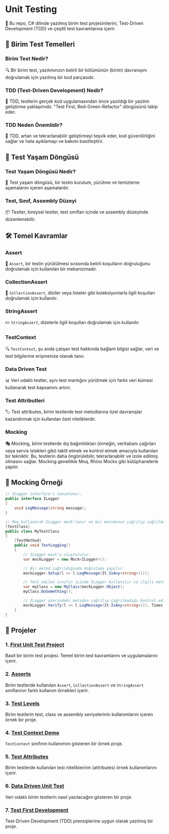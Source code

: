 # Unit Testing
🚀 Bu repo, C# dilinde yazılmış birim test projesinilerini, Test-Driven Development (TDD) ve çeşitli test kavramlarına içerir.
## 🧪 Birim Test Temelleri

### Birim Test Nedir?
🔍 Bir birim test, yazılımınızın belirli bir bölümünün (birim) davranışını doğrulamak için yazılmış bir kod parçasıdır.

### TDD (Test-Driven Development) Nedir?
🚦 TDD, testlerin gerçek kod uygulamasından önce yazıldığı bir yazılım geliştirme yaklaşımıdır. "Test First, Red-Green-Refactor" döngüsünü takip eder.

### TDD Neden Önemlidir?
🌱 TDD, artan ve tekrarlanabilir geliştirmeyi teşvik eder, kod güvenilirliğini sağlar ve hata ayıklamayı ve bakımı basitleştirir.

## 🔄 Test Yaşam Döngüsü

### Test Yaşam Döngüsü Nedir?
🔄 Test yaşam döngüsü, bir testin kurulum, yürütme ve temizleme aşamalarını içeren aşamalardır.

### Test, Sınıf, Assembly Düzeyi
📦 Testler, bireysel testler, test sınıfları içinde ve assembly düzeyinde düzenlenebilir.

## 🛠️ Temel Kavramlar

### Assert
🛑 `Assert`, bir testin yürütülmesi sırasında belirli koşulların doğruluğunu doğrulamak için kullanılan bir mekanizmadır.

### CollectionAssert
🔄 `CollectionAssert`, diziler veya listeler gibi koleksiyonlarla ilgili koşulları doğrulamak için kullanılır.

### StringAssert
✏️ `StringAssert`, dizelerle ilgili koşulları doğrulamak için kullanılır.

### TestContext
🔍 `TestContext`, şu anda çalışan test hakkında bağlam bilgisi sağlar, veri ve test bilgilerine erişmenize olanak tanır.

### Data Driven Test
📊 Veri odaklı testler, aynı test mantığını yürütmek için farklı veri kümesi kullanarak test kapsamını artırır.

### Test Attributleri
🏷️ Test attributes, birim testlerde test metodlarına özel davranışlar kazandırmak için kullanılan özel niteliklerdir.

### Mocking
🎭 Mocking, birim testlerde dış bağımlılıkları (örneğin, veritabanı çağrıları veya servis istekleri gibi) taklit etmek ve kontrol etmek amacıyla kullanılan bir tekniktir. Bu, testlerin daha öngörülebilir, tekrarlanabilir ve izole edilmiş olmasını sağlar. Mocking genellikle Moq, Rhino Mocks gibi kütüphanelerle yapılır.
## 🧪 Mocking Örneği

```csharp
// ILogger interface'i tanımlanır.
public interface ILogger
{
    void LogMessage(string message);
}

// Moq kullanarak ILogger mock'lanır ve bir metodunun çağrılıp çağrılmadığı kontrol edilir.
[TestClass]
public class MyTestClass
{
    [TestMethod]
    public void TestLogging()
    {
        // ILogger mock'u oluşturulur.
        var mockLogger = new Mock<ILogger>();

        // Bir metod çağrıldığında doğrulama yapılır.
        mockLogger.Setup(l => l.LogMessage(It.IsAny<string>()));

        // Test edilen sınıfın içinde ILogger kullanılır ve ilgili metod çağrılır.
        var myClass = new MyClass(mockLogger.Object);
        myClass.DoSomething();

        // ILogger üzerindeki metodun çağrılıp çağrılmadığı kontrol edilir.
        mockLogger.Verify(l => l.LogMessage(It.IsAny<string>()), Times.Once);
    }
}
```
## 📂 Projeler

### 1. [First Unit Test Project](https://github.com/nurseda-diker/unit-testing/tree/main/unit-test/CreatingUnitTests)
Basit bir birim test projesi. Temel birim test kavramlarını ve uygulamalarını içerir.

### 2. [Asserts](https://github.com/nurseda-diker/unit-testing/tree/main/unit-test/asserts)
Birim testlerde kullanılan `Assert`, `CollectionAssert` ve `StringAssert` sınıflarının farklı kullanım örnekleri içerir.

### 3. [Test Levels](https://github.com/nurseda-diker/unit-testing/tree/main/unit-test/TestLevels)
Birim testlerin test, class ve assembly seviyelerinin kullanımlarını içeren örnek bir proje.

### 4. [Test Context Demo](https://github.com/nurseda-diker/unit-testing/tree/main/unit-test/TestContextDemo)
`TestContext` sınıfının kullanımını gösteren bir örnek proje.

### 5. [Test Attributes](https://github.com/nurseda-diker/unit-testing/tree/main/unit-test/TestAttributes)
Birim testlerde kullanılan test niteliklerinin (attributes) örnek kullanımlarını içerir.

### 6. [Data Driven Unit Test](https://github.com/nurseda-diker/unit-testing/tree/main/unit-test/DataDrivenUnitTest)
Veri odaklı birim testlerin nasıl yazılacağını gösteren bir proje.

### 7. [Test First Development](https://github.com/nurseda-diker/unit-testing/tree/main/unit-test/TestFirstDevelopment)
Test-Driven Development (TDD) prensiplerine uygun olarak yazılmış bir proje.
